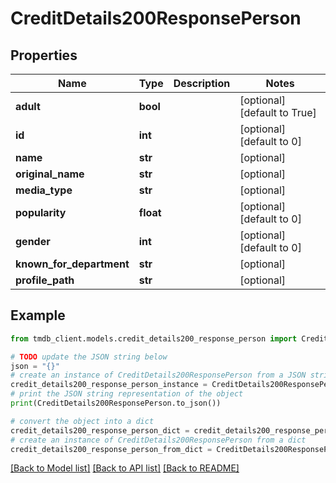 # CreditDetails200ResponsePerson


## Properties

Name | Type | Description | Notes
------------ | ------------- | ------------- | -------------
**adult** | **bool** |  | [optional] [default to True]
**id** | **int** |  | [optional] [default to 0]
**name** | **str** |  | [optional] 
**original_name** | **str** |  | [optional] 
**media_type** | **str** |  | [optional] 
**popularity** | **float** |  | [optional] [default to 0]
**gender** | **int** |  | [optional] [default to 0]
**known_for_department** | **str** |  | [optional] 
**profile_path** | **str** |  | [optional] 

## Example

```python
from tmdb_client.models.credit_details200_response_person import CreditDetails200ResponsePerson

# TODO update the JSON string below
json = "{}"
# create an instance of CreditDetails200ResponsePerson from a JSON string
credit_details200_response_person_instance = CreditDetails200ResponsePerson.from_json(json)
# print the JSON string representation of the object
print(CreditDetails200ResponsePerson.to_json())

# convert the object into a dict
credit_details200_response_person_dict = credit_details200_response_person_instance.to_dict()
# create an instance of CreditDetails200ResponsePerson from a dict
credit_details200_response_person_from_dict = CreditDetails200ResponsePerson.from_dict(credit_details200_response_person_dict)
```
[[Back to Model list]](../README.md#documentation-for-models) [[Back to API list]](../README.md#documentation-for-api-endpoints) [[Back to README]](../README.md)


